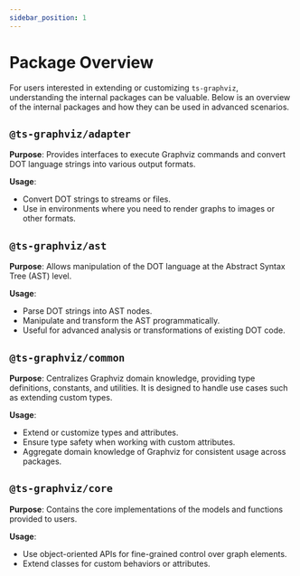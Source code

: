 ```yaml
---
sidebar_position: 1
---
```

# Package Overview

For users interested in extending or customizing `ts-graphviz`, understanding the internal packages can be valuable. Below is an overview of the internal packages and how they can be used in advanced scenarios.


## `@ts-graphviz/adapter`

**Purpose**: Provides interfaces to execute Graphviz commands and convert DOT language strings into various output formats.

**Usage**:

- Convert DOT strings to streams or files.
- Use in environments where you need to render graphs to images or other formats.

## `@ts-graphviz/ast`

**Purpose**: Allows manipulation of the DOT language at the Abstract Syntax Tree (AST) level.

**Usage**:

- Parse DOT strings into AST nodes.
- Manipulate and transform the AST programmatically.
- Useful for advanced analysis or transformations of existing DOT code.

## `@ts-graphviz/common`

**Purpose**: Centralizes Graphviz domain knowledge, providing type definitions, constants, and utilities. It is designed to handle use cases such as extending custom types.

**Usage**:

- Extend or customize types and attributes.
- Ensure type safety when working with custom attributes.
- Aggregate domain knowledge of Graphviz for consistent usage across packages.

## `@ts-graphviz/core`

**Purpose**: Contains the core implementations of the models and functions provided to users.

**Usage**:

- Use object-oriented APIs for fine-grained control over graph elements.
- Extend classes for custom behaviors or attributes.
